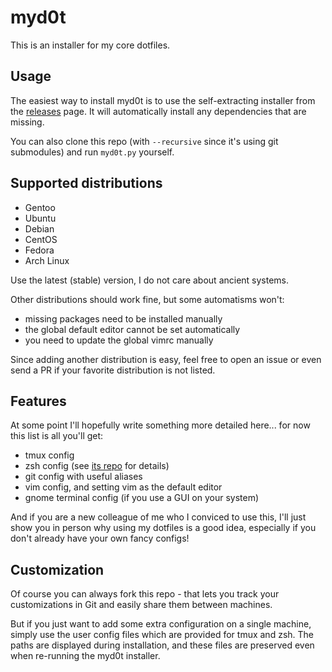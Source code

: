 # myd0t

This is an installer for my core dotfiles.

## Usage

The easiest way to install myd0t is to use the self-extracting installer
from the [releases][releases] page. It will automatically install any
dependencies that are missing.

You can also clone this repo (with `--recursive` since it's using git
submodules) and run `myd0t.py` yourself.

## Supported distributions

- Gentoo
- Ubuntu
- Debian
- CentOS
- Fedora
- Arch Linux

Use the latest (stable) version, I do not care about ancient systems.

Other distributions should work fine, but some automatisms won't:

- missing packages need to be installed manually
- the global default editor cannot be set automatically
- you need to update the global vimrc manually

Since adding another distribution is easy, feel free to open an issue or
even send a PR if your favorite distribution is not listed.

## Features

At some point I'll hopefully write something more detailed here... for now
this list is all you'll get:

- tmux config
- zsh config (see [its repo][zsh-config] for details)
- git config with useful aliases
- vim config, and setting vim as the default editor
- gnome terminal config (if you use a GUI on your system)

And if you are a new colleague of me who I conviced to use this, I'll just
show you in person why using my dotfiles is a good idea, especially if you
don't already have your own fancy configs!

## Customization

Of course you can always fork this repo - that lets you track your
customizations in Git and easily share them between machines.

But if you just want to add some extra configuration on a single machine,
simply use the user config files which are provided for tmux and zsh. The
paths are displayed during installation, and these files are preserved even
when re-running the myd0t installer.


[releases]: https://github.com/ThiefMaster/myd0t/releases
[zsh-config]: https://github.com/ThiefMaster/zsh-config
